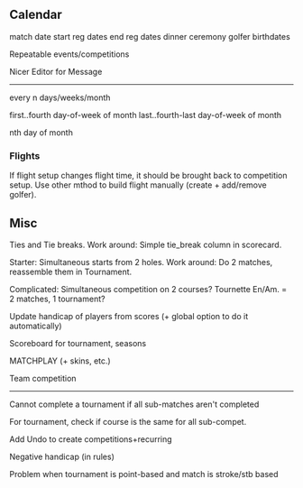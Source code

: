 Calendar
--------
match date
start reg dates
end reg dates
dinner
ceremony
golfer birthdates


Repeatable events/competitions


Nicer Editor for Message

------------------------------

every n days/weeks/month

first..fourth day-of-week of month last..fourth-last day-of-week of month

nth day of month



### Flights

If flight setup changes flight time, it should be brought back to
competition setup. Use other mthod to build flight manually (create + add/remove
golfer).


## Misc

Ties and Tie breaks. Work around: Simple tie_break column in scorecard.

Starter: Simultaneous starts from 2 holes. Work around: Do 2 matches, reassemble them in Tournament.

Complicated: Simultaneous competition on 2 courses? Tournette En/Am. = 2 matches, 1 tournament?

Update handicap of players from scores (+ global option to do it automatically)


Scoreboard for tournament, seasons



MATCHPLAY (+ skins, etc.)

Team competition


----

Cannot complete a tournament if all sub-matches aren't completed

For tournament, check if course is the same for all sub-compet.

Add Undo to create competitions+recurring

Negative handicap (in rules)


Problem when tournament is point-based and match is stroke/stb based


